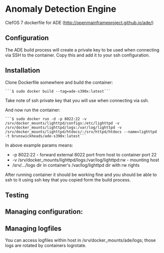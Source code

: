 # Anomaly Detection Engine

ClefOS 7 dockerfile for ADE (http://openmainframeproject.github.io/ade/)

## Configuration

The ADE build process will create a private key to be used when connecting via SSH to the container. Copy this and add it to your ssh configuration.

## Installation

Clone Dockerfile somewhere and build the container:

    ```$ sudo docker build --tag=ade-s390x:latest```

Take note of ssh private key that you will use when connecting via ssh.

And now run the container:

    ```$ sudo docker run -d -p 8022:22 -v /srv/docker_mounts/lighttpd/configs:/etc/lighttpd -v /srv/docker_mounts/lighttpd/logs:/var/log/lighttpd -v /srv/docker_mounts/lighttpd/htdocs/:/srv/httpd/htdocs --name=lighttpd -t brunswickheads/ade-s390x:latest```

In above example params means:

* -p 8022:22 - forward external 8022 port from host to container port 22
* -v /srv/docker_mounts/lighttpd/logs:/var/log/lighttpd:rw - mounting host
* /srv/.../logs dir in container's /var/log/lighttpd dir with rw rights

After running container it should be working fine and you should be able to ssh
to it using ssh key that you copied form the build process.

## Testing


## Managing configuration:


## Managing logfiles

You can access logfiles within host in /srv/docker_mounts/ade/logs; those logs
are rotated by containers logrotate.
